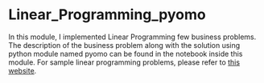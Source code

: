 # Linear_Programming_pyomo

In this module, I implemented Linear Programming few business problems. The description of the business problem along with the solution using python module named pyomo can be found in the notebook inside this module. For sample linear programming problems, please refer to [this website](http://people.brunel.ac.uk/~mastjjb/jeb/or/morelp.html).
